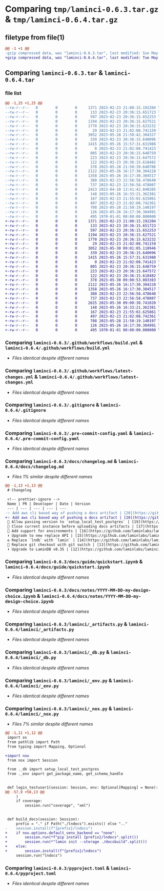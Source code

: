 # Comparing `tmp/laminci-0.6.3.tar.gz` & `tmp/laminci-0.6.4.tar.gz`

## filetype from file(1)

```diff
@@ -1 +1 @@
-gzip compressed data, was "laminci-0.6.3.tar", last modified: Sun May 28 21:51:16 2023, max compression
+gzip compressed data, was "laminci-0.6.4.tar", last modified: Tue May 30 09:01:21 2023, max compression
```

## Comparing `laminci-0.6.3.tar` & `laminci-0.6.4.tar`

### file list

```diff
@@ -1,25 +1,25 @@
--rw-r--r--   0        0        0     1371 2023-02-23 21:08:15.192204 laminci-0.6.3/.github/workflows/build.yml
--rw-r--r--   0        0        0      133 2023-02-23 20:36:15.651723 laminci-0.6.3/.github/workflows/latest-changes.jinja2
--rw-r--r--   0        0        0      597 2023-02-23 20:36:15.652253 laminci-0.6.3/.github/workflows/latest-changes.yml
--rw-r--r--   0        0        0     1194 2023-02-23 20:36:15.627521 laminci-0.6.3/.gitignore
--rw-r--r--   0        0        0     1770 2023-02-23 20:36:15.623232 laminci-0.6.3/.pre-commit-config.yaml
--rw-r--r--   0        0        0       29 2023-02-23 21:02:08.741159 laminci-0.6.3/README.md
--rw-r--r--   0        0        0     3052 2023-05-28 21:50:42.304327 laminci-0.6.3/docs/changelog.md
--rw-r--r--   0        0        0      339 2023-02-23 20:36:15.640096 laminci-0.6.3/docs/guide/index.md
--rw-r--r--   0        0        0     1415 2023-05-26 15:57:31.631988 laminci-0.6.3/docs/guide/quickstart.ipynb
--rw-r--r--   0        0        0        0 2023-02-23 21:02:08.741423 laminci-0.6.3/docs/index.md
--rw-r--r--   0        0        0      805 2023-02-23 20:36:15.648759 laminci-0.6.3/docs/notes/YYYY-MM-DD-my-design-choice.ipynb
--rw-r--r--   0        0        0      223 2023-02-23 20:36:15.647572 laminci-0.6.3/docs/notes/index.md
--rw-r--r--   0        0        0      122 2023-02-23 20:36:15.618482 laminci-0.6.3/lamin-project.yaml
--rw-r--r--   0        0        0      378 2023-05-28 21:50:39.640706 laminci-0.6.3/laminci/__init__.py
--rw-r--r--   0        0        0     2122 2023-05-26 16:17:30.304228 laminci-0.6.3/laminci/_artifacts.py
--rw-r--r--   0        0        0     1358 2023-05-26 16:17:30.304517 laminci-0.6.3/laminci/_db.py
--rw-r--r--   0        0        0      380 2023-02-23 22:56:58.478640 laminci-0.6.3/laminci/_docs.py
--rw-r--r--   0        0        0      737 2023-02-23 22:56:58.478807 laminci-0.6.3/laminci/_env.py
--rw-r--r--   0        0        0     2423 2023-04-10 13:41:42.840205 laminci-0.6.3/laminci/_nox.py
--rw-r--r--   0        0        0      148 2023-05-26 16:33:21.362381 laminci-0.6.3/laminci/db.py
--rw-r--r--   0        0        0      167 2023-02-23 21:55:02.625861 laminci-0.6.3/laminci/nox.py
--rw-r--r--   0        0        0      497 2023-02-23 21:02:08.742361 laminci-0.6.3/noxfile.py
--rw-r--r--   0        0        0      708 2023-05-28 21:50:19.140197 laminci-0.6.3/pyproject.toml
--rw-r--r--   0        0        0      126 2023-05-26 16:17:30.304991 laminci-0.6.3/tests/test_artifacts.py
--rw-r--r--   0        0        0      495 1970-01-01 00:00:00.000000 laminci-0.6.3/PKG-INFO
+-rw-r--r--   0        0        0     1371 2023-02-23 21:08:15.192204 laminci-0.6.4/.github/workflows/build.yml
+-rw-r--r--   0        0        0      133 2023-02-23 20:36:15.651723 laminci-0.6.4/.github/workflows/latest-changes.jinja2
+-rw-r--r--   0        0        0      597 2023-02-23 20:36:15.652253 laminci-0.6.4/.github/workflows/latest-changes.yml
+-rw-r--r--   0        0        0     1194 2023-02-23 20:36:15.627521 laminci-0.6.4/.gitignore
+-rw-r--r--   0        0        0     1770 2023-02-23 20:36:15.623232 laminci-0.6.4/.pre-commit-config.yaml
+-rw-r--r--   0        0        0       29 2023-02-23 21:02:08.741159 laminci-0.6.4/README.md
+-rw-r--r--   0        0        0     3052 2023-05-30 09:01:05.110946 laminci-0.6.4/docs/changelog.md
+-rw-r--r--   0        0        0      339 2023-02-23 20:36:15.640096 laminci-0.6.4/docs/guide/index.md
+-rw-r--r--   0        0        0     1415 2023-05-26 15:57:31.631988 laminci-0.6.4/docs/guide/quickstart.ipynb
+-rw-r--r--   0        0        0        0 2023-02-23 21:02:08.741423 laminci-0.6.4/docs/index.md
+-rw-r--r--   0        0        0      805 2023-02-23 20:36:15.648759 laminci-0.6.4/docs/notes/YYYY-MM-DD-my-design-choice.ipynb
+-rw-r--r--   0        0        0      223 2023-02-23 20:36:15.647572 laminci-0.6.4/docs/notes/index.md
+-rw-r--r--   0        0        0      122 2023-02-23 20:36:15.618482 laminci-0.6.4/lamin-project.yaml
+-rw-r--r--   0        0        0      378 2023-05-30 09:00:53.083383 laminci-0.6.4/laminci/__init__.py
+-rw-r--r--   0        0        0     2122 2023-05-26 16:17:30.304228 laminci-0.6.4/laminci/_artifacts.py
+-rw-r--r--   0        0        0     1358 2023-05-26 16:17:30.304517 laminci-0.6.4/laminci/_db.py
+-rw-r--r--   0        0        0      380 2023-02-23 22:56:58.478640 laminci-0.6.4/laminci/_docs.py
+-rw-r--r--   0        0        0      737 2023-02-23 22:56:58.478807 laminci-0.6.4/laminci/_env.py
+-rw-r--r--   0        0        0     2625 2023-05-30 09:00:30.741020 laminci-0.6.4/laminci/_nox.py
+-rw-r--r--   0        0        0      148 2023-05-26 16:33:21.362381 laminci-0.6.4/laminci/db.py
+-rw-r--r--   0        0        0      167 2023-02-23 21:55:02.625861 laminci-0.6.4/laminci/nox.py
+-rw-r--r--   0        0        0      497 2023-02-23 21:02:08.742361 laminci-0.6.4/noxfile.py
+-rw-r--r--   0        0        0      708 2023-05-28 21:50:19.140197 laminci-0.6.4/pyproject.toml
+-rw-r--r--   0        0        0      126 2023-05-26 16:17:30.304991 laminci-0.6.4/tests/test_artifacts.py
+-rw-r--r--   0        0        0      495 1970-01-01 00:00:00.000000 laminci-0.6.4/PKG-INFO
```

### Comparing `laminci-0.6.3/.github/workflows/build.yml` & `laminci-0.6.4/.github/workflows/build.yml`

 * *Files identical despite different names*

### Comparing `laminci-0.6.3/.github/workflows/latest-changes.yml` & `laminci-0.6.4/.github/workflows/latest-changes.yml`

 * *Files identical despite different names*

### Comparing `laminci-0.6.3/.gitignore` & `laminci-0.6.4/.gitignore`

 * *Files identical despite different names*

### Comparing `laminci-0.6.3/.pre-commit-config.yaml` & `laminci-0.6.4/.pre-commit-config.yaml`

 * *Files identical despite different names*

### Comparing `laminci-0.6.3/docs/changelog.md` & `laminci-0.6.4/docs/changelog.md`

 * *Files 1% similar despite different names*

```diff
@@ -1,13 +1,13 @@
 # Changelog
 
 <!-- prettier-ignore -->
 Name | PR | Developer | Date | Version
 --- | --- | --- | --- | ---
-✨ Add aws cli based way of pushing a docs artifact | [20](https://github.com/laminlabs/laminci/pull/20) | [falexwolf](https://github.com/falexwolf) | 2023-05-26 | 0.6.3
+✨ Add aws cli based way of pushing a docs artifact | [20](https://github.com/laminlabs/laminci/pull/20) | [falexwolf](https://github.com/falexwolf) | 2023-05-26 | 0.6.4
 🚸 Allow passing version to `setup_local_test_postgres` | [19](https://github.com/laminlabs/laminci/pull/19) | [falexwolf](https://github.com/falexwolf) | 2023-04-20 |
 🚸 Close current instance before uploading docs artifacts | [17](https://github.com/laminlabs/laminci/pull/17) | [falexwolf](https://github.com/falexwolf) | 2023-04-10 | 0.5.3
 🚸 Add support for environments | [16](https://github.com/laminlabs/laminci/pull/16) | [falexwolf](https://github.com/falexwolf) | 2023-04-10 | 0.5.1
 ⬆️ Upgrade to new replace API | [15](https://github.com/laminlabs/laminci/pull/15) | [falexwolf](https://github.com/falexwolf) | 2023-04-10 | 0.5.0
 ♻️ Replace `lndb` with `lamin` | [14](https://github.com/laminlabs/laminci/pull/14) | [falexwolf](https://github.com/falexwolf) | 2023-03-29 | 0.4.2
 🚸 Replace git checkout with git switch | [13](https://github.com/laminlabs/laminci/pull/13) | [falexwolf](https://github.com/falexwolf) | 2023-03-27 | 0.4.1
 ⬆️ Upgrade to LaminDB v0.35 | [12](https://github.com/laminlabs/laminci/pull/12) | [falexwolf](https://github.com/falexwolf) | 2023-03-26 | 0.4.0
```

### Comparing `laminci-0.6.3/docs/guide/quickstart.ipynb` & `laminci-0.6.4/docs/guide/quickstart.ipynb`

 * *Files identical despite different names*

### Comparing `laminci-0.6.3/docs/notes/YYYY-MM-DD-my-design-choice.ipynb` & `laminci-0.6.4/docs/notes/YYYY-MM-DD-my-design-choice.ipynb`

 * *Files identical despite different names*

### Comparing `laminci-0.6.3/laminci/_artifacts.py` & `laminci-0.6.4/laminci/_artifacts.py`

 * *Files identical despite different names*

### Comparing `laminci-0.6.3/laminci/_db.py` & `laminci-0.6.4/laminci/_db.py`

 * *Files identical despite different names*

### Comparing `laminci-0.6.3/laminci/_env.py` & `laminci-0.6.4/laminci/_env.py`

 * *Files identical despite different names*

### Comparing `laminci-0.6.3/laminci/_nox.py` & `laminci-0.6.4/laminci/_nox.py`

 * *Files 7% similar despite different names*

```diff
@@ -1,11 +1,12 @@
 import os
 from pathlib import Path
 from typing import Mapping, Optional
 
+import nox
 from nox import Session
 
 from ._db import setup_local_test_postgres
 from ._env import get_package_name, get_schema_handle
 
 
 def login_testuser1(session: Session, env: Optional[Mapping] = None):
@@ -57,9 +58,13 @@
     )
     if coverage:
         session.run("coverage", "xml")
 
 
 def build_docs(session: Session):
     prefix = "." if Path("./lndocs").exists() else ".."
-    session.install(f"{prefix}/lndocs")
+    if nox.options.default_venv_backend == "none":
+        session.run(*f"pip install {prefix}/lndocs".split())
+        session.run(*"lamin init --storage ./docsbuild".split())
+    else:
+        session.install(f"{prefix}/lndocs")
     session.run("lndocs")
```

### Comparing `laminci-0.6.3/pyproject.toml` & `laminci-0.6.4/pyproject.toml`

 * *Files identical despite different names*

